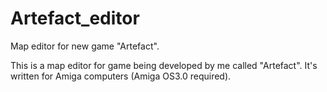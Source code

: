 # Artefact_editor
Map editor for new game "Artefact".

This is a map editor for game being developed by me called "Artefact".
It's written for Amiga computers (Amiga OS3.0 required).
